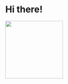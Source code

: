 ### 

# Hi there!

<div align="left">
  <a href="https://github.com/FranciscoCamerini">
  <img height="180em" src="https://github-readme-stats.vercel.app/api/top-langs/?username=FranciscoCamerini&layout=compact&langs_count=6&theme=dracula"/>
</div>
